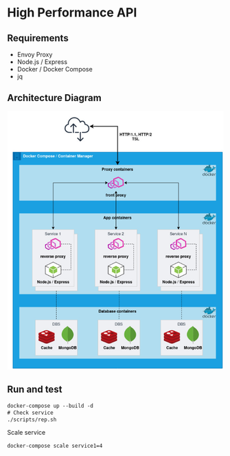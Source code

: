 # High Performance API
## Requirements
- Envoy Proxy
- Node.js / Express
- Docker / Docker Compose
- jq

## Architecture Diagram
![architecture](./img/hp-architecture.jpg)

## Run and test
```shell
docker-compose up --build -d
# Check service
./scripts/rep.sh 
```
Scale service
```shell
docker-compose scale service1=4
```